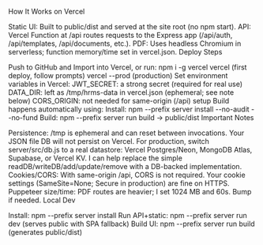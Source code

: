 How It Works on Vercel

Static UI: Built to public/dist and served at the site root (no npm start).
API: Vercel Function at /api routes requests to the Express app (/api/auth, /api/templates, /api/documents, etc.).
PDF: Uses headless Chromium in serverless; function memory/time set in vercel.json.
Deploy Steps

Push to GitHub and Import into Vercel, or run:
npm i -g vercel
vercel (first deploy, follow prompts)
vercel --prod (production)
Set environment variables in Vercel:
JWT_SECRET: a strong secret (required for real use)
DATA_DIR: left as /tmp/hrms-data in vercel.json (ephemeral; see note below)
CORS_ORIGIN: not needed for same-origin (/api) setup
Build happens automatically using:
Install: npm --prefix server install --no-audit --no-fund
Build: npm --prefix server run build → public/dist
Important Notes

Persistence: /tmp is ephemeral and can reset between invocations. Your JSON file DB will not persist on Vercel. For production, switch server/src/db.js to a real datastore:
Vercel Postgres/Neon, MongoDB Atlas, Supabase, or Vercel KV.
I can help replace the simple readDB/writeDB/add/update/remove with a DB-backed implementation.
Cookies/CORS: With same-origin /api, CORS is not required. Your cookie settings (SameSite=None; Secure in production) are fine on HTTPS.
Puppeteer size/time: PDF routes are heavier; I set 1024 MB and 60s. Bump if needed.
Local Dev

Install: npm --prefix server install
Run API+static: npm --prefix server run dev (serves public with SPA fallback)
Build UI: npm --prefix server run build (generates public/dist)

